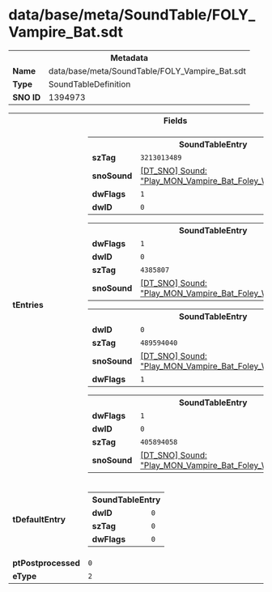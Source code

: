 <h1>data/base/meta/SoundTable/FOLY_Vampire_Bat.sdt</h1><table><tr><th colspan="100%">Metadata</th></tr><tr><td><b>Name</b></td><td>data/base/meta/SoundTable/FOLY_Vampire_Bat.sdt</td></tr><tr><td><b>Type</b></td><td>SoundTableDefinition</td></tr><tr><td><b>SNO ID</b></td><td>1394973</td></tr></table>

<table><tr><th colspan="100%">Fields</th></tr><tr><td><b>tEntries</b></td><td><table><tr><th colspan="100%">SoundTableEntry</th></tr><tr><td><b>szTag</b></td><td><code>3213013489</code></td></tr><tr><td><b>snoSound</b></td><td><a href="..\Sound\Play_MON_Vampire_Bat_Foley_Wing_Flap.snd.md">[DT_SNO] Sound: "Play_MON_Vampire_Bat_Foley_Wing_Flap"</a></td></tr><tr><td><b>dwFlags</b></td><td><code>1</code></td></tr><tr><td><b>dwID</b></td><td><code>0</code></td></tr></table>


<table><tr><th colspan="100%">SoundTableEntry</th></tr><tr><td><b>dwFlags</b></td><td><code>1</code></td></tr><tr><td><b>dwID</b></td><td><code>0</code></td></tr><tr><td><b>szTag</b></td><td><code>4385807</code></td></tr><tr><td><b>snoSound</b></td><td><a href="..\Sound\Play_MON_Vampire_Bat_Foley_Wing_Flap.snd.md">[DT_SNO] Sound: "Play_MON_Vampire_Bat_Foley_Wing_Flap"</a></td></tr></table>


<table><tr><th colspan="100%">SoundTableEntry</th></tr><tr><td><b>dwID</b></td><td><code>0</code></td></tr><tr><td><b>szTag</b></td><td><code>489594040</code></td></tr><tr><td><b>snoSound</b></td><td><a href="..\Sound\Play_MON_Vampire_Bat_Foley_Whoosh_Attack.snd.md">[DT_SNO] Sound: "Play_MON_Vampire_Bat_Foley_Whoosh_Attack"</a></td></tr><tr><td><b>dwFlags</b></td><td><code>1</code></td></tr></table>


<table><tr><th colspan="100%">SoundTableEntry</th></tr><tr><td><b>dwFlags</b></td><td><code>1</code></td></tr><tr><td><b>dwID</b></td><td><code>0</code></td></tr><tr><td><b>szTag</b></td><td><code>405894058</code></td></tr><tr><td><b>snoSound</b></td><td><a href="..\Sound\Play_MON_Vampire_Bat_Foley_Whoosh_Summon.snd.md">[DT_SNO] Sound: "Play_MON_Vampire_Bat_Foley_Whoosh_Summon"</a></td></tr></table>


</td></tr><tr><td><b>tDefaultEntry</b></td><td><table><tr><th colspan="100%">SoundTableEntry</th></tr><tr><td><b>dwID</b></td><td><code>0</code></td></tr><tr><td><b>szTag</b></td><td><code>0</code></td></tr><tr><td><b>dwFlags</b></td><td><code>0</code></td></tr></table>

</td></tr><tr><td><b>ptPostprocessed</b></td><td><code>0</code></td></tr><tr><td><b>eType</b></td><td><code>2</code></td></tr></table>

